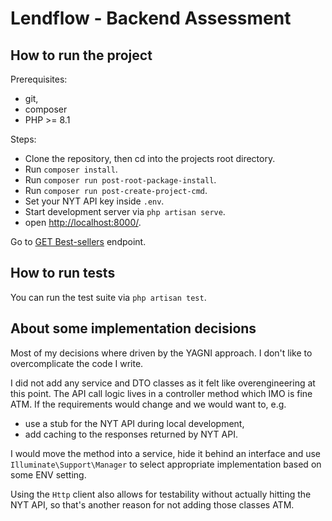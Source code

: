 # Lendflow - Backend Assessment

## How to run the project

Prerequisites:

- git,
- composer
- PHP >= 8.1

Steps:

- Clone the repository, then cd into the projects root directory.
- Run `composer install`.
- Run `composer run post-root-package-install`.
- Run `composer run post-create-project-cmd`.
- Set your NYT API key inside `.env`.
- Start development server via `php artisan serve`.
- open [http://localhost:8000/](http://localhost:8000/).

Go to [GET Best-sellers](/api/1/nyt/best-sellers) endpoint.

## How to run tests

You can run the test suite via `php artisan test`.

## About some implementation decisions

Most of my decisions where driven by the YAGNI approach.
I don't like to overcomplicate the code I write.

I did not add any service and DTO classes as it felt like overengineering at this point.
The API call logic lives in a controller method which IMO is fine ATM.
If the requirements would change and we would want to, e.g.

- use a stub for the NYT API during local development,
- add caching to the responses returned by NYT API.

I would move the method into a service, hide it behind an interface and use `Illuminate\Support\Manager`
to select appropriate implementation based on some ENV setting.

Using the `Http` client also allows for testability without actually hitting the NYT API,
so that's another reason for not adding those classes ATM.
